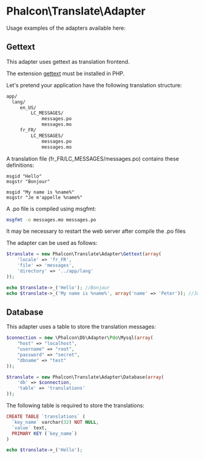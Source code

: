 
Phalcon\Translate\Adapter
=========================

Usage examples of the adapters available here:

Gettext
-------
This adapter uses gettext as translation frontend.

The extension [gettext](http://www.php.net/manual/en/book.gettext.php) must be installed in PHP.

Let's pretend your application have the following translation structure:

```bash
app/
  lang/
     en_US/
         LC_MESSAGES/
             messages.po
             messages.mo
     fr_FR/
         LC_MESSAGES/
             messages.po
             messages.mo
```

A translation file (fr_FR/LC_MESSAGES/messages.po) contains these definitions:

```gettext
msgid "Hello"
msgstr "Bonjour"

msgid "My name is %name%"
msgstr "Je m'appelle %name%"
```

A .po file is compiled using msgfmt:

```bash
msgfmt -o messages.mo messages.po
```

It may be necessary to restart the web server after compile the .po files

The adapter can be used as follows:

```php
$translate = new Phalcon\Translate\Adapter\Gettext(array(
	'locale' => 'fr_FR',
	'file' => 'messages',
	'directory' => '../app/lang'
));
```

```php
echo $translate->_('Hello'); //Bonjour
echo $translate->_('My name is %name%', array('name' => 'Peter')); //Je m'appelle Peter
```

Database
--------
This adapter uses a table to store the translation messages:

```php
$connection = new \Phalcon\Db\Adapter\Pdo\Mysql(array(
    "host" => "localhost",
    "username" => "root",
    "password" => "secret",
    "dbname" => "test"
));

$translate = new Phalcon\Translate\Adapter\Database(array(
    'db' => $connection,
    'table' => 'translations'
));
```

The following table is required to store the translations:

```php
CREATE TABLE `translations` (
  `key_name` varchar(32) NOT NULL,
  `value` text,
  PRIMARY KEY (`key_name`)
)
```

```php
echo $translate->_('Hello');
```